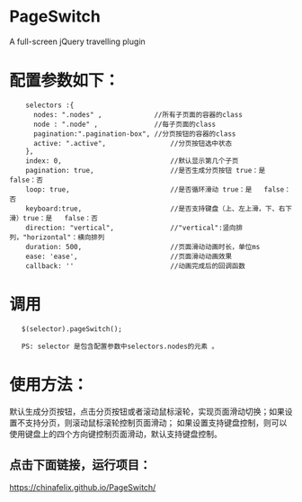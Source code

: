 # PageSwitch
A full-screen jQuery travelling plugin
# 配置参数如下：
``` 		
    selectors :{
      nodes: ".nodes" ,				//所有子页面的容器的class
      node : ".node" ,				//每子页面的class
      pagination:".pagination-box",	//分页按钮的容器的class
      active: ".active",				//分页按钮选中状态
    },
    index: 0,							//默认显示第几个子页
    pagination: true,					//是否生成分页按钮 true：是   false：否
    loop: true,							//是否循环滑动 true：是   false：否
    keyboard:true,						//是否支持键盘（上、左上滑，下、右下滑）true：是   false：否
    direction: "vertical",				//"vertical":竖向排列，"horizontal"：横向排列
    duration: 500,						//页面滑动动画时长，单位ms
    ease: 'ease',						//页面滑动动画效果
    callback: ''						//动画完成后的回调函数
 ```
 # 调用
 ``` 
    $(selector).pageSwitch();
    
    PS: selector 是包含配置参数中selectors.nodes的元素 。
 ```
 # 使用方法：
 
 默认生成分页按钮，点击分页按钮或者滚动鼠标滚轮，实现页面滑动切换；如果设置不支持分页，则滚动鼠标滚轮控制页面滑动；
 如果设置支持键盘控制，则可以使用键盘上的四个方向键控制页面滑动，默认支持键盘控制。


## 点击下面链接，运行项目：
 https://chinafelix.github.io/PageSwitch/
